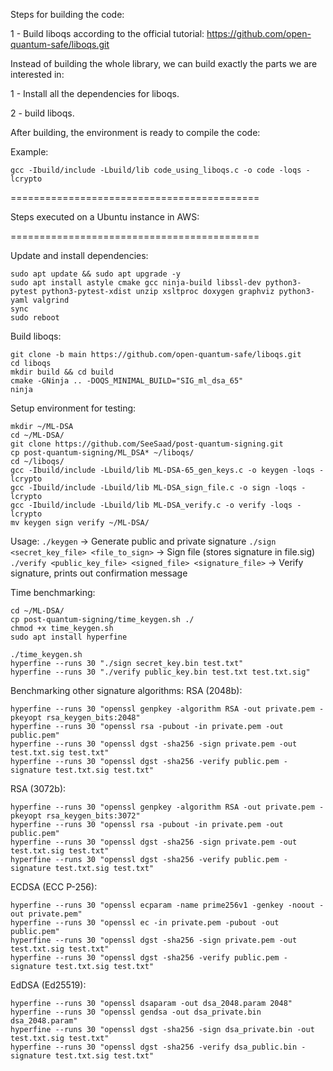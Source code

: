 Steps for building the code:

1 - Build liboqs according to the official tutorial:
https://github.com/open-quantum-safe/liboqs.git

Instead of building the whole library, we can build exactly the parts we are interested in:

1 - Install all the dependencies for liboqs.

2 - build liboqs.

After building, the environment is ready to compile the code:

Example:
```
gcc -Ibuild/include -Lbuild/lib code_using_liboqs.c -o code -loqs -lcrypto 
```



===========================================

Steps executed on a Ubuntu instance in AWS:

===========================================

Update and install dependencies:
```
sudo apt update && sudo apt upgrade -y
sudo apt install astyle cmake gcc ninja-build libssl-dev python3-pytest python3-pytest-xdist unzip xsltproc doxygen graphviz python3-yaml valgrind
sync
sudo reboot
```

Build liboqs:
```
git clone -b main https://github.com/open-quantum-safe/liboqs.git
cd liboqs
mkdir build && cd build
cmake -GNinja .. -DOQS_MINIMAL_BUILD="SIG_ml_dsa_65"
ninja
```

Setup environment for testing:
```
mkdir ~/ML-DSA
cd ~/ML-DSA/
git clone https://github.com/SeeSaad/post-quantum-signing.git
cp post-quantum-signing/ML_DSA* ~/liboqs/
cd ~/liboqs/
gcc -Ibuild/include -Lbuild/lib ML-DSA-65_gen_keys.c -o keygen -loqs -lcrypto          
gcc -Ibuild/include -Lbuild/lib ML-DSA_sign_file.c -o sign -loqs -lcrypto    
gcc -Ibuild/include -Lbuild/lib ML-DSA_verify.c -o verify -loqs -lcrypto 
mv keygen sign verify ~/ML-DSA/
```

Usage:
`./keygen` -> Generate public and private signature
`./sign  <secret_key_file> <file_to_sign>` -> Sign file (stores signature in file.sig)
`./verify <public_key_file> <signed_file> <signature_file>` -> Verify signature, prints out confirmation message

Time benchmarking:
```
cd ~/ML-DSA/
cp post-quantum-signing/time_keygen.sh ./
chmod +x time_keygen.sh
sudo apt install hyperfine

./time_keygen.sh
hyperfine --runs 30 "./sign secret_key.bin test.txt"
hyperfine --runs 30 "./verify public_key.bin test.txt test.txt.sig"
```

Benchmarking other signature algorithms:
RSA (2048b):
```
hyperfine --runs 30 "openssl genpkey -algorithm RSA -out private.pem -pkeyopt rsa_keygen_bits:2048"
hyperfine --runs 30 "openssl rsa -pubout -in private.pem -out public.pem"
hyperfine --runs 30 "openssl dgst -sha256 -sign private.pem -out test.txt.sig test.txt"
hyperfine --runs 30 "openssl dgst -sha256 -verify public.pem -signature test.txt.sig test.txt"
```

RSA (3072b):
```
hyperfine --runs 30 "openssl genpkey -algorithm RSA -out private.pem -pkeyopt rsa_keygen_bits:3072"
hyperfine --runs 30 "openssl rsa -pubout -in private.pem -out public.pem"
hyperfine --runs 30 "openssl dgst -sha256 -sign private.pem -out test.txt.sig test.txt"
hyperfine --runs 30 "openssl dgst -sha256 -verify public.pem -signature test.txt.sig test.txt"
```

ECDSA (ECC P-256):
```
hyperfine --runs 30 "openssl ecparam -name prime256v1 -genkey -noout -out private.pem"
hyperfine --runs 30 "openssl ec -in private.pem -pubout -out public.pem"
hyperfine --runs 30 "openssl dgst -sha256 -sign private.pem -out test.txt.sig test.txt"
hyperfine --runs 30 "openssl dgst -sha256 -verify public.pem -signature test.txt.sig test.txt"
```

EdDSA (Ed25519):
```
hyperfine --runs 30 "openssl dsaparam -out dsa_2048.param 2048"
hyperfine --runs 30 "openssl gendsa -out dsa_private.bin dsa_2048.param"
hyperfine --runs 30 "openssl dgst -sha256 -sign dsa_private.bin -out test.txt.sig test.txt"
hyperfine --runs 30 "openssl dgst -sha256 -verify dsa_public.bin -signature test.txt.sig test.txt"
```
